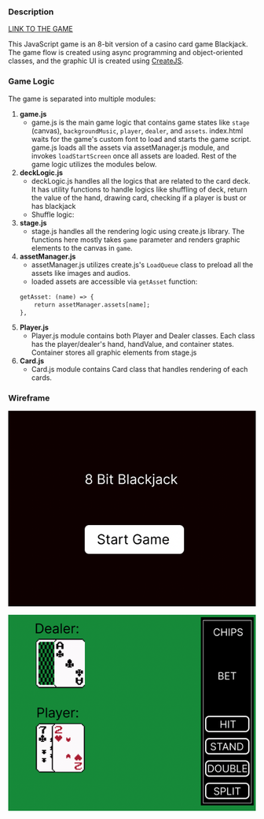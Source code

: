 ### Description

[LINK TO THE GAME](https://chuckchoiboi.github.io/8-bit-blackjack/)

This JavaScript game is an 8-bit version of a casino card game Blackjack. The game flow is created using async programming and object-oriented classes, and the graphic UI is created using [CreateJS](https://createjs.com/).

### Game Logic

The game is separated into multiple modules:

1. **game.js**
    - game.js is the main game logic that contains game states like `stage` (canvas), `backgroundMusic`, `player`, `dealer`, and `assets`. index.html waits for the game's custom font to load and starts the game script. game.js loads all the assets via assetManager.js module, and invokes `loadStartScreen` once all assets are loaded. Rest of the game logic utilizes the modules below.
2. **deckLogic.js**
    - deckLogic.js handles all the logics that are related to the card deck. It has utility functions to handle logics like shuffling of deck, return the value of the hand, drawing card, checking if a player is bust or has blackjack
    - Shuffle logic:
3. **stage.js**
    - stage.js handles all the rendering logic using create.js library. The functions here mostly takes `game` parameter and renders graphic elements to the canvas in `game`.
4. **assetManager.js**
    - assetManager.js utilizes create.js's `LoadQueue` class to preload all the assets like images and audios.
    - loaded assets are accessible via `getAsset` function:
    ```
    getAsset: (name) => {
    	return assetManager.assets[name];
    },
    ```
5. **Player.js**
    - Player.js module contains both Player and Dealer classes. Each class has the player/dealer's hand, handValue, and container states. Container stores all graphic elements from stage.js
6. **Card.js**
    - Card.js module contains Card class that handles rendering of each cards.

### Wireframe

![start-screen](./assets/img/wireframe/start-screen.png)

![game-screen](./assets/img/wireframe/game-screen.png)
